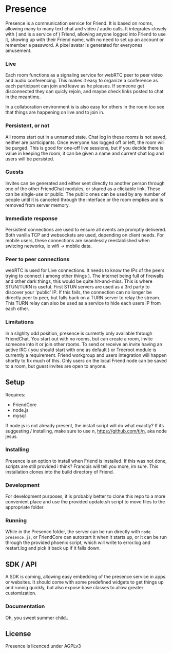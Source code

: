 # Presence

Presence is a communication service for Friend. It is based on rooms, 
allowing many to many text chat and video / audio calls. It integrates 
closely with ( and is a service of ) Friend, allowing anyone 
logged into Friend to use it, showing up with their Friend name, 
with no need to set up an account or remember a password. A pixel 
avatar is generated for everyones amusement.

### Live

Each room functions as a signaling service for webRTC peer to peer video and 
audio conferencing. This makes it easy to organize a conference as each 
participant can join and leave as he pleases. If someone get disconnected 
they can quicly rejoin, and maybe check links posted to chat in the meantime.

In a collaboration environment is is also easy for others in the room 
too see that things are happening on live and to join in.

### Persistent, or not

All rooms start out in a unnamed state. Chat log in these rooms is not 
saved, neither are participants. Once everyone has logged off or left, the room 
will be purged. This is good for one-off live sessions, but if you decide 
there is value in keeping the room, it can be given a name and current chat log 
and users will be persisted.

### Guests

Invites can be generated and either sent directly to another person through 
one of the other FriendChat modules, or shared as a clickable link. These can
be single-use or public. The public ones can be used by any number of people 
until it is canceled through the interface or the room empties and is removed 
from server memory. 

### Immediate response

Persistent connections are used to ensure all events are promptly delivered. Both 
vanilla TCP and websockets are used, depending on client needs. For mobile users, 
these connections are seamlessly reestablished when switcing networks, ie 
wifi -> mobile data.

### Peer to peer connections

webRTC is used for Live connections. It needs to know the IPs of the peers 
trying to connect ( among other things ). The internet being full of firewalls 
and other dark things, this would be quite hit-and-miss. This is where STUN/TURN 
is useful. First STUN servers are used as a 3rd party to discover your 'public' 
IP. If this fails, the connection can no longer be directly peer to peer, 
but falls back on a TURN server to relay the stream. This TURN relay can also 
be used as a service to hide each users IP from each other.

### Limitations

In a slighlty odd position, presence is currently only available through 
FriendChat. You start out with no rooms, but can create a room, invite 
someone into it or join other rooms. To send or receive an invite 
having an active IRC ( you should start with one as default ) or Treeroot 
module is currently a requirement. Friend workgroup and users integration 
will happen shortly to fix much of this. Only users on the local Friend 
node can be saved to a room, but guest invites are open to anyone.

## Setup

Requires: 
* FriendCore
* node.js
* mysql

If node.js is not already present, the install script will do what
exactly? If its suggesting / installing, make sure to use n, https://github.com/tj/n,
aka node jesus.

### Installing

Presence is an option to install when Friend is installed. If this was not done, 
scripts are still provided i think? Francois will tell you more, im sure.
This installation clones into the build directory of Friend.

### Development

For development purposes, it is probably better to clone this repo to a 
more convenient place and use the provided update.sh script to move files to 
the appropriate folder.

### Running

While in the Presence folder, the server can be run directly with `node presence.js`,
or FriendCore can autostart it when it starts up, or it can be run through the 
provided phoenix script, which will write to error.log and restart.log and pick 
it back up if it falls down.

## SDK / API

A SDK is coming, allowing easy embedding of the presence service in apps or websites. 
It should come with some predefined widgets to get things up and runnig quickly, but 
also expose base classes to allow greater customization.

### Documentation

Oh, you sweet summer child..


## License

Presence is licenced under AGPLv3

